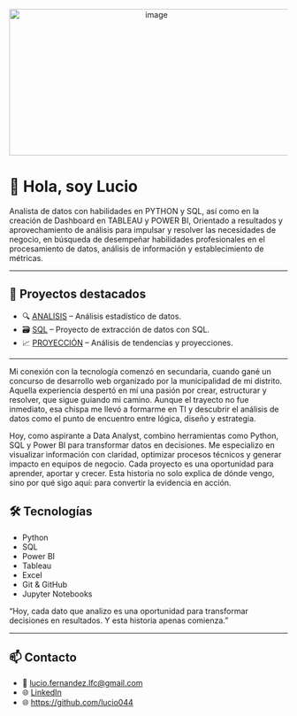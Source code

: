 <p align="center">
<img width="517" height="265" alt="image" src="https://github.com/user-attachments/assets/dec9f934-5743-4aea-8f65-a89eca102422" />
</p>

# 👋 Hola, soy Lucio 

Analista de datos con habilidades en PYTHON y SQL, así como en la creación de Dashboard en TABLEAU y POWER BI, Orientado a resultados y aprovechamiento de análisis para impulsar y resolver las necesidades de negocio, en búsqueda de desempeñar habilidades profesionales en el procesamiento de datos, análisis de información y establecimiento de métricas.


---

## 🚀 Proyectos destacados

- 🔍 [ANALISIS](https://github.com/lucio044/ANALISIS-ESTADISCO.git) – Análisis estadístico de datos.
- 🗃️ [SQL](https://github.com/lucio044/PROYECTO-DE-ESTRACCION-DE-DATOS-CON-SQL.git) – Proyecto de extracción de datos con SQL.
- 📈 [PROYECCIÓN](https://github.com/lucio044/PROYECTO-TENDENCIAS.git) – Análisis de tendencias y proyecciones.

---

Mi conexión con la tecnología comenzó en secundaria, cuando gané un concurso de desarrollo web organizado por la municipalidad de mi distrito. Aquella experiencia despertó en mí una pasión por crear, estructurar y resolver, que sigue guiando mi camino. Aunque el trayecto no fue inmediato, esa chispa me llevó a formarme en TI y descubrir el análisis de datos como el punto de encuentro entre lógica, diseño y estrategia.

Hoy, como aspirante a Data Analyst, combino herramientas como Python, SQL y Power BI para transformar datos en decisiones. Me especializo en visualizar información con claridad, optimizar procesos técnicos y generar impacto en equipos de negocio. Cada proyecto es una oportunidad para aprender, aportar y crecer. Esta historia no solo explica de dónde vengo, sino por qué sigo aquí: para convertir la evidencia en acción.


## 🛠️ Tecnologías

- Python  
- SQL  
- Power BI  
- Tableau  
- Excel  
- Git & GitHub
- Jupyter Notebooks

“Hoy, cada dato que analizo es una oportunidad para transformar decisiones en resultados. Y esta historia apenas comienza.”

---

## 📫 Contacto

- 📧 lucio.fernandez.lfc@gmail.com  
- 🌐 [LinkedIn](https://www.linkedin.com/in/lucio-fernandez-chavez)
- 🌐 https://github.com/lucio044

